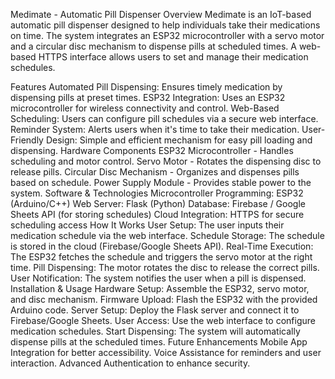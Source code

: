 Medimate - Automatic Pill Dispenser
Overview
Medimate is an IoT-based automatic pill dispenser designed to help individuals take their medications on time. The system integrates an ESP32 microcontroller with a servo motor and a circular disc mechanism to dispense pills at scheduled times. A web-based HTTPS interface allows users to set and manage their medication schedules.

Features
Automated Pill Dispensing: Ensures timely medication by dispensing pills at preset times.
ESP32 Integration: Uses an ESP32 microcontroller for wireless connectivity and control.
Web-Based Scheduling: Users can configure pill schedules via a secure web interface.
Reminder System: Alerts users when it's time to take their medication.
User-Friendly Design: Simple and efficient mechanism for easy pill loading and dispensing.
Hardware Components
ESP32 Microcontroller - Handles scheduling and motor control.
Servo Motor - Rotates the dispensing disc to release pills.
Circular Disc Mechanism - Organizes and dispenses pills based on schedule.
Power Supply Module - Provides stable power to the system.
Software & Technologies
Microcontroller Programming: ESP32 (Arduino/C++)
Web Server: Flask (Python)
Database: Firebase / Google Sheets API (for storing schedules)
Cloud Integration: HTTPS for secure scheduling access
How It Works
User Setup: The user inputs their medication schedule via the web interface.
Schedule Storage: The schedule is stored in the cloud (Firebase/Google Sheets API).
Real-Time Execution: The ESP32 fetches the schedule and triggers the servo motor at the right time.
Pill Dispensing: The motor rotates the disc to release the correct pills.
User Notification: The system notifies the user when a pill is dispensed.
Installation & Usage
Hardware Setup: Assemble the ESP32, servo motor, and disc mechanism.
Firmware Upload: Flash the ESP32 with the provided Arduino code.
Server Setup: Deploy the Flask server and connect it to Firebase/Google Sheets.
User Access: Use the web interface to configure medication schedules.
Start Dispensing: The system will automatically dispense pills at the scheduled times.
Future Enhancements
Mobile App Integration for better accessibility.
Voice Assistance for reminders and user interaction.
Advanced Authentication to enhance security.

